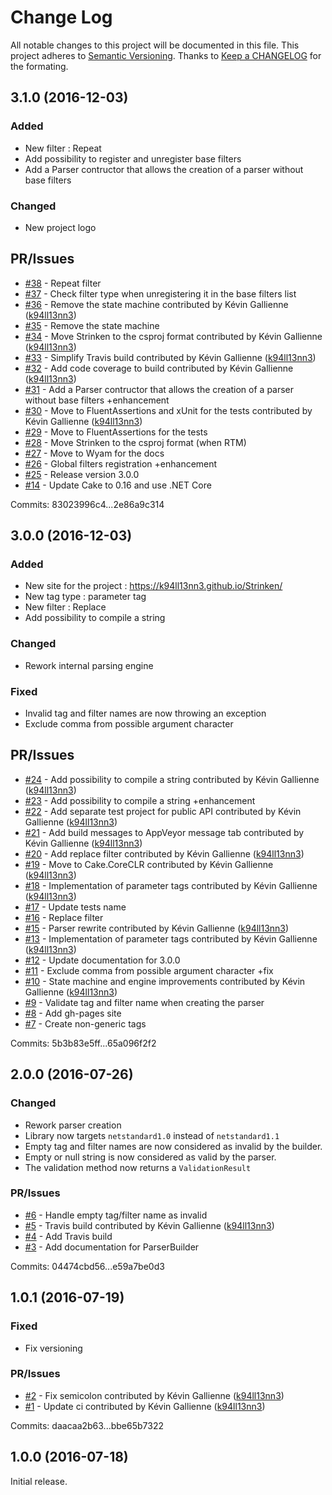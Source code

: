 # Change Log

All notable changes to this project will be documented in this file.
This project adheres to [Semantic Versioning](http://semver.org/).
Thanks to [Keep a CHANGELOG](http://keepachangelog.com/) for the formating.

## 3.1.0 (2016-12-03)

### Added 

- New filter : Repeat
- Add possibility to register and unregister base filters
- Add a Parser contructor that allows the creation of a parser without base filters

### Changed

- New project logo

## PR/Issues

 - [#38](https://github.com/k94ll13nn3/Strinken/issues/38) - Repeat filter
 - [#37](https://github.com/k94ll13nn3/Strinken/issues/37) - Check filter type when unregistering it in the base filters list
 - [#36](https://github.com/k94ll13nn3/Strinken/pull/36) - Remove the state machine contributed by Kévin Gallienne ([k94ll13nn3](https://github.com/k94ll13nn3))
 - [#35](https://github.com/k94ll13nn3/Strinken/issues/35) - Remove the state machine
 - [#34](https://github.com/k94ll13nn3/Strinken/pull/34) - Move Strinken to the csproj format contributed by Kévin Gallienne ([k94ll13nn3](https://github.com/k94ll13nn3))
 - [#33](https://github.com/k94ll13nn3/Strinken/pull/33) - Simplify Travis build contributed by Kévin Gallienne ([k94ll13nn3](https://github.com/k94ll13nn3))
 - [#32](https://github.com/k94ll13nn3/Strinken/pull/32) - Add code coverage to build contributed by Kévin Gallienne ([k94ll13nn3](https://github.com/k94ll13nn3))
 - [#31](https://github.com/k94ll13nn3/Strinken/issues/31) - Add a Parser contructor that allows the creation of a parser without base filters +enhancement
 - [#30](https://github.com/k94ll13nn3/Strinken/pull/30) - Move to FluentAssertions and xUnit for the tests contributed by Kévin Gallienne ([k94ll13nn3](https://github.com/k94ll13nn3))
 - [#29](https://github.com/k94ll13nn3/Strinken/issues/29) - Move to FluentAssertions for the tests
 - [#28](https://github.com/k94ll13nn3/Strinken/issues/28) - Move Strinken to the csproj format (when RTM)
 - [#27](https://github.com/k94ll13nn3/Strinken/issues/27) - Move to Wyam for the docs
 - [#26](https://github.com/k94ll13nn3/Strinken/issues/26) - Global filters registration +enhancement
 - [#25](https://github.com/k94ll13nn3/Strinken/issues/25) - Release version 3.0.0
 - [#14](https://github.com/k94ll13nn3/Strinken/issues/14) - Update Cake to 0.16 and use .NET Core

Commits: 83023996c4...2e86a9c314

## 3.0.0 (2016-12-03)

### Added 

- New site for the project : https://k94ll13nn3.github.io/Strinken/
- New tag type : parameter tag
- New filter : Replace
- Add possibility to compile a string

### Changed

- Rework internal parsing engine

### Fixed 
- Invalid tag and filter names are now throwing an exception
- Exclude comma from possible argument character

## PR/Issues

 - [#24](https://github.com/k94ll13nn3/Strinken/pull/24) - Add possibility to compile a string contributed by Kévin Gallienne ([k94ll13nn3](https://github.com/k94ll13nn3))
 - [#23](https://github.com/k94ll13nn3/Strinken/issues/23) - Add possibility to compile a string +enhancement
 - [#22](https://github.com/k94ll13nn3/Strinken/pull/22) - Add separate test project for public API contributed by Kévin Gallienne ([k94ll13nn3](https://github.com/k94ll13nn3))
 - [#21](https://github.com/k94ll13nn3/Strinken/pull/21) - Add build messages to AppVeyor message tab contributed by Kévin Gallienne ([k94ll13nn3](https://github.com/k94ll13nn3))
 - [#20](https://github.com/k94ll13nn3/Strinken/pull/20) - Add replace filter contributed by Kévin Gallienne ([k94ll13nn3](https://github.com/k94ll13nn3))
 - [#19](https://github.com/k94ll13nn3/Strinken/pull/19) - Move to Cake.CoreCLR contributed by Kévin Gallienne ([k94ll13nn3](https://github.com/k94ll13nn3))
 - [#18](https://github.com/k94ll13nn3/Strinken/pull/18) - Implementation of parameter tags contributed by Kévin Gallienne ([k94ll13nn3](https://github.com/k94ll13nn3))
 - [#17](https://github.com/k94ll13nn3/Strinken/issues/17) - Update tests name
 - [#16](https://github.com/k94ll13nn3/Strinken/issues/16) - Replace filter
 - [#15](https://github.com/k94ll13nn3/Strinken/pull/15) - Parser rewrite contributed by Kévin Gallienne ([k94ll13nn3](https://github.com/k94ll13nn3))
 - [#13](https://github.com/k94ll13nn3/Strinken/pull/13) - Implementation of parameter tags contributed by Kévin Gallienne ([k94ll13nn3](https://github.com/k94ll13nn3))
 - [#12](https://github.com/k94ll13nn3/Strinken/issues/12) - Update documentation for 3.0.0
 - [#11](https://github.com/k94ll13nn3/Strinken/issues/11) - Exclude comma from possible argument character +fix
 - [#10](https://github.com/k94ll13nn3/Strinken/pull/10) - State machine and engine improvements contributed by Kévin Gallienne ([k94ll13nn3](https://github.com/k94ll13nn3))
 - [#9](https://github.com/k94ll13nn3/Strinken/issues/9) - Validate tag and filter name when creating the parser
 - [#8](https://github.com/k94ll13nn3/Strinken/issues/8) - Add gh-pages site
 - [#7](https://github.com/k94ll13nn3/Strinken/issues/7) - Create non-generic tags

Commits: 5b3b83e5ff...65a096f2f2

## 2.0.0 (2016-07-26)

### Changed

- Rework parser creation
- Library now targets `netstandard1.0` instead of `netstandard1.1`
- Empty tag and filter names are now considered as invalid by the builder.
- Empty or null string is now considered as valid by the parser.
- The validation method now returns a `ValidationResult`

### PR/Issues

 - [#6](https://github.com/k94ll13nn3/Strinken/issues/6) - Handle empty tag/filter name as invalid
 - [#5](https://github.com/k94ll13nn3/Strinken/pull/5) - Travis build contributed by Kévin Gallienne ([k94ll13nn3](https://github.com/k94ll13nn3))
 - [#4](https://github.com/k94ll13nn3/Strinken/issues/4) - Add Travis build
 - [#3](https://github.com/k94ll13nn3/Strinken/issues/3) - Add documentation for ParserBuilder

Commits: 04474cbd56...e59a7be0d3

## 1.0.1 (2016-07-19)

### Fixed

- Fix versioning

### PR/Issues

 - [#2](https://github.com/k94ll13nn3/Strinken/pull/2) - Fix semicolon contributed by Kévin Gallienne ([k94ll13nn3](https://github.com/k94ll13nn3))
 - [#1](https://github.com/k94ll13nn3/Strinken/pull/1) - Update ci contributed by Kévin Gallienne ([k94ll13nn3](https://github.com/k94ll13nn3))

Commits: daacaa2b63...bbe65b7322

## 1.0.0 (2016-07-18)

Initial release.
